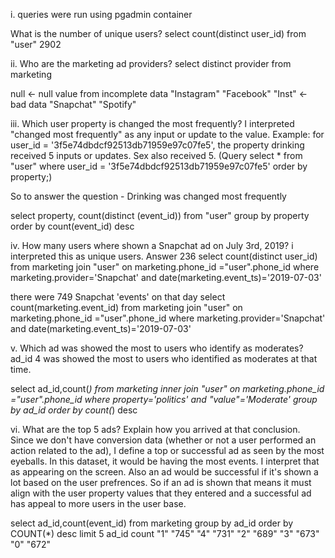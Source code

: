 i.
queries were run using pgadmin container

What is the number of unique users?
select count(distinct user_id) from "user" 2902

ii.
Who are the marketing ad providers?
select distinct provider from marketing

null <- null value from incomplete data
"Instagram"
"Facebook"
"Inst" <- bad data
"Snapchat"
"Spotify"

iii.
Which user property is changed the most frequently?
I interpreted "changed most frequently" as any input or update to the value. Example: for user_id = '3f5e74dbdcf92513db71959e97c07fe5', 
the property drinking received 5 inputs or updates. Sex also received 5. (Query select * from "user" where user_id = '3f5e74dbdcf92513db71959e97c07fe5'
order by property;)

So to answer the question - Drinking was changed most frequently  

select property, count(distinct (event_id)) from "user"
group by property 
order by count(event_id) desc

iv.
How many users where shown a Snapchat ad on July 3rd, 2019?
i interpreted this as unique users. Answer 236
select count(distinct user_id) 
from marketing join "user" on marketing.phone_id ="user".phone_id
where marketing.provider='Snapchat' and date(marketing.event_ts)='2019-07-03'

there were 749 Snapchat 'events' on that day
select count(marketing.event_id) 
from marketing join "user" on marketing.phone_id ="user".phone_id
where marketing.provider='Snapchat' and date(marketing.event_ts)='2019-07-03'

v.
Which ad was showed the most to users who identify as moderates?
ad_id 4 was showed the most to users who identified as moderates at that time. 

select ad_id,count(*) from 
marketing inner join "user" on marketing.phone_id ="user".phone_id
where property='politics' and "value"='Moderate'
group by ad_id
order by count(*) desc

vi.
What are the top 5 ads? Explain how you arrived at that conclusion.
Since we don't have conversion data (whether or not a user performed an action related to the ad), I define a top or successful ad as seen by the most eyeballs. In this dataset, it would be having the most events. I interpret that as appearing on the screen. Also an ad would be successful if it's shown a lot based on the user prefrences. So if an ad is shown that means it must align with the user property values that they entered and a successful ad has appeal to more users in the user base. 

select ad_id,count(event_id) from marketing group by ad_id order by COUNT(*) desc limit 5
ad_id   count
"1"	"745"
"4"	"731"
"2"	"689"
"3"	"673"
"0"	"672"
